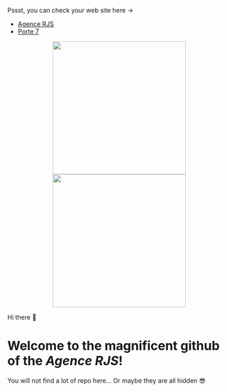 Pssst, you can check your web site here ->
* [Agence RJS](https://agencerjs.com/) 
* [Porte 7](https://porte7.com)

<p align="center">
  <a href="https://porte7.com">
 <img width="300px" src="https://user-images.githubusercontent.com/49907443/198145880-84b09017-3722-4bb7-844f-63efb641d9cc.png"/>
  </a>
  <a href="https://agencerjs.com">
 <img width="300px" src="https://user-images.githubusercontent.com/49907443/198146336-1ca6df12-392e-4a7c-8a75-8bb30fe1a9dd.png"/>
  </a>
</p>


<!--

**Here are some ideas to get you started:**

🙋‍♀️ A short introduction - what is your organization all about?
🌈 Contribution guidelines - how can the community get involved?
👩‍💻 Useful resources - where can the community find your docs? Is there anything else the community should know?
🍿 Fun facts - what does your team eat for breakfast?
🧙 Remember, you can do mighty things with the power of Markedown
ithub/writing-on-github/getting-started-with-writing-and-formatting-on-github/basic-writing-and-formatting-syntax)
-->
Hi there 👋


# Welcome to the magnificent github of the *Agence RJS*!
You will not find a lot of repo here... Or maybe they are all hidden 😎

